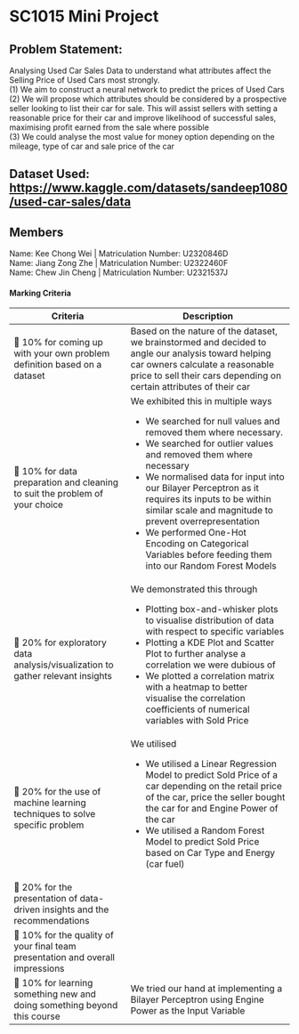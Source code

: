 # SC1015 Mini Project

## Problem Statement: 
Analysing Used Car Sales Data to understand what attributes affect the Selling Price of Used Cars most strongly. <br>
(1) We aim to construct a neural network to predict the prices of Used Cars  <br>
(2) We will propose which attributes should be considered by a prospective seller looking to list their car for sale. This will assist sellers with setting a reasonable price for their car and improve likelihood of successful sales, maximising profit earned from the sale where possible <br>
(3) We could analyse the most value for money option depending on the mileage, type of car and sale price of the car 

## Dataset Used: https://www.kaggle.com/datasets/sandeep1080/used-car-sales/data

## Members
Name: Kee Chong Wei |  Matriculation Number: U2320846D  <br>
Name: Jiang Zong Zhe | Matriculation Number: U2322460F  <br>
Name: Chew Jin Cheng | Matriculation Number: U2321537J 

#### Marking Criteria
| Criteria      | Description |
| ----------- | ----------- |
| :memo: 10% for coming up with your own problem definition based on a dataset      | Based on the nature of the dataset, we brainstormed and decided to angle our analysis toward helping car owners calculate a reasonable price to sell their cars depending on certain attributes of their car |
| :memo: 10% for data preparation and cleaning to suit the problem of your choice   | We exhibited this in multiple ways <ul> <li> We searched for null values and removed them where necessary. </li> <li> We searched for outlier values and removed them where necessary </li> <li> We normalised data for input into our Bilayer Perceptron as it requires its inputs to be within similar scale and magnitude to prevent overrepresentation </li> <li> We performed One-Hot Encoding on Categorical Variables before feeding them into our Random Forest Models </li> </ul>|
| :memo: 20% for exploratory data analysis/visualization to gather relevant insights | We demonstrated this through <ul> <li> Plotting box-and-whisker plots to visualise distribution of data with respect to specific variables </li> <li> Plotting a KDE Plot and Scatter Plot to further analyse a correlation we were dubious of </li> <li> We plotted a correlation matrix with a heatmap to better visualise the correlation coefficients of numerical variables with Sold Price </li> </ul>|
| :memo: 20% for the use of machine learning techniques to solve specific problem | We utilised <ul> <li> We utilised a Linear Regression Model to predict Sold Price of a car depending on the retail price of the car, price the seller bought the car for and Engine Power of the car </li> <li> We utilised a Random Forest Model to predict Sold Price based on Car Type and Energy (car fuel) </li> </ul>|
| :memo: 20% for the presentation of data-driven insights and the recommendations ||
| :memo: 10% for the quality of your final team presentation and overall impressions ||
| :memo: 10% for learning something new and doing something beyond this course | We tried our hand at implementing a Bilayer Perceptron using Engine Power as the Input Variable| 